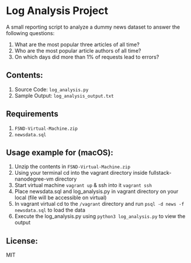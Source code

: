 # Log Analysis Project
A small reporting script to analyze a dummy news dataset to answer the following questions:
1. What are the most popular three articles of all time?
2. Who are the most popular article authors of all time?
3. On which days did more than 1% of requests lead to errors?

## Contents:
1. Source Code: `log_analysis.py`
2. Sample Output: `log_analysis_output.txt`

## Requirements
1. `FSND-Virtual-Machine.zip`
2. `newsdata.sql`

## Usage example for (macOS):
1. Unzip the contents in `FSND-Virtual-Machine.zip`
2. Using your terminal cd into the vagrant directory inside fullstack-nanodegree-vm directory
3. Start virtual machine `vagrant up` & ssh into it `vagrant ssh` 
4. Place newsdata.sql and log_analysis.py in vagrant directory on your local (file will be accessible on virtual)
5. In vagrant virtual cd to the `/vagrant` directory and run `psql -d news -f newsdata.sql` to load the data
6. Execute the log_analysis.py using `python3 log_analysis.py` to view the output

## License:
MIT
